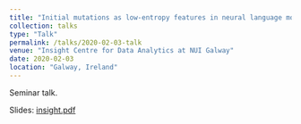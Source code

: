 ```yaml
---
title: "Initial mutations as low-entropy features in neural language modeling"
collection: talks
type: "Talk"
permalink: /talks/2020-02-03-talk
venue: "Insight Centre for Data Analytics at NUI Galway"
date: 2020-02-03
location: "Galway, Ireland"
---
```


Seminar talk.

Slides: [insight.pdf](/files/insight.pdf)
